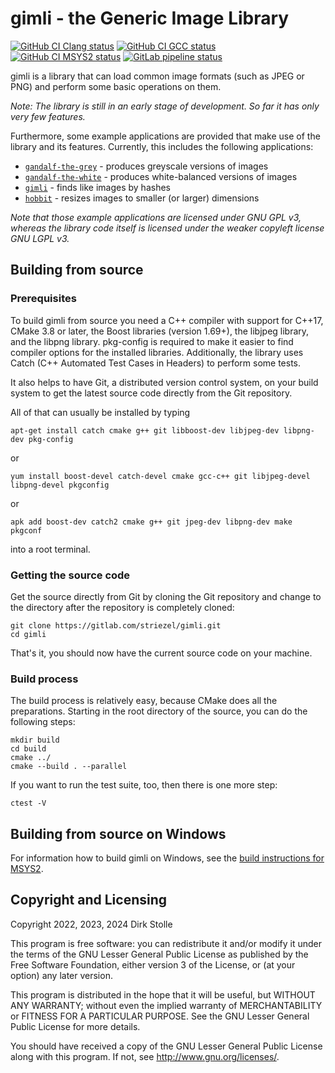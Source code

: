 # gimli - the Generic Image Library

[![GitHub CI Clang status](https://github.com/striezel/gimli/workflows/Clang/badge.svg)](https://github.com/striezel/gimli/actions)
[![GitHub CI GCC status](https://github.com/striezel/gimli/workflows/GCC/badge.svg)](https://github.com/striezel/gimli/actions)
[![GitHub CI MSYS2 status](https://github.com/striezel/gimli/workflows/MSYS2/badge.svg)](https://github.com/striezel/gimli/actions)
[![GitLab pipeline status](https://gitlab.com/striezel/gimli/badges/main/pipeline.svg)](https://gitlab.com/striezel/gimli/)

gimli is a library that can load common image formats (such as JPEG or PNG)
and perform some basic operations on them.

_Note: The library is still in an early stage of development. So far it has only
very few features._

Furthermore, some example applications are provided that make use of the library
and its features. Currently, this includes the following applications:

* [`gandalf-the-grey`](./apps/gandalf_the_grey/readme.md) - produces greyscale
  versions of images
* [`gandalf-the-white`](./apps/gandalf_the_white/readme.md) - produces
  white-balanced versions of images
* [`gimli`](./apps/gimli/readme.md) - finds like images by hashes
* [`hobbit`](./apps/hobbit/readme.md) - resizes images to smaller (or larger)
  dimensions

_Note that those example applications are licensed under GNU GPL v3, whereas the
library code itself is licensed under the weaker copyleft license GNU LGPL v3._

## Building from source

### Prerequisites

To build gimli from source you need a C++ compiler with support for C++17,
CMake 3.8 or later, the Boost libraries (version 1.69+), the libjpeg library,
and the libpng library.
pkg-config is required to make it easier to find compiler options for the
installed libraries. Additionally, the library uses Catch (C++ Automated Test
Cases in Headers) to perform some tests.

It also helps to have Git, a distributed version control system, on your build
system to get the latest source code directly from the Git repository.

All of that can usually be installed by typing

    apt-get install catch cmake g++ git libboost-dev libjpeg-dev libpng-dev pkg-config

or

    yum install boost-devel catch-devel cmake gcc-c++ git libjpeg-devel libpng-devel pkgconfig

or

    apk add boost-dev catch2 cmake g++ git jpeg-dev libpng-dev make pkgconf

into a root terminal.

### Getting the source code

Get the source directly from Git by cloning the Git repository and change to
the directory after the repository is completely cloned:

    git clone https://gitlab.com/striezel/gimli.git
    cd gimli

That's it, you should now have the current source code on your machine.

### Build process

The build process is relatively easy, because CMake does all the preparations.
Starting in the root directory of the source, you can do the following steps:

    mkdir build
    cd build
    cmake ../
    cmake --build . --parallel

If you want to run the test suite, too, then there is one more step:

    ctest -V

## Building from source on Windows

For information how to build gimli on Windows, see the
[build instructions for MSYS2](./documentation/msys2-build.md).

## Copyright and Licensing

Copyright 2022, 2023, 2024  Dirk Stolle

This program is free software: you can redistribute it and/or modify
it under the terms of the GNU Lesser General Public License as published by
the Free Software Foundation, either version 3 of the License, or
(at your option) any later version.

This program is distributed in the hope that it will be useful,
but WITHOUT ANY WARRANTY; without even the implied warranty of
MERCHANTABILITY or FITNESS FOR A PARTICULAR PURPOSE.  See the
GNU Lesser General Public License for more details.

You should have received a copy of the GNU Lesser General Public License
along with this program.  If not, see <http://www.gnu.org/licenses/>.
